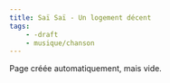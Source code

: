 ```yaml
---
title: Saï Saï - Un logement décent
tags:
    - -draft
    - musique/chanson
---
```


Page créée automatiquement, mais vide.
